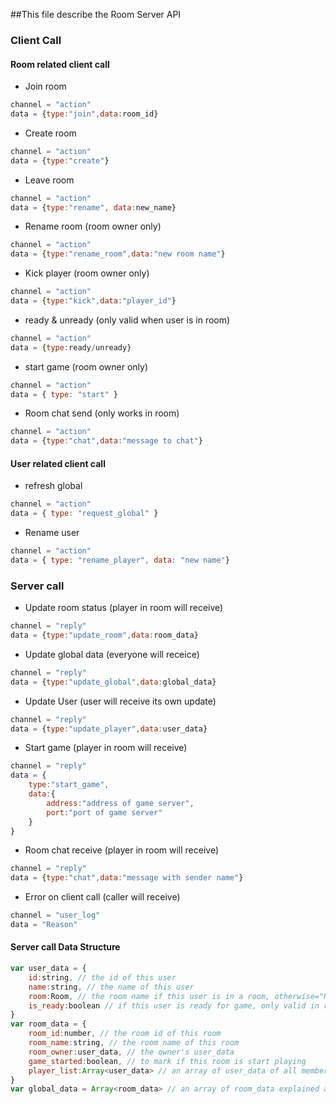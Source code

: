 ##This file describe the Room Server API

### Client Call

#### Room related client call
* Join room
~~~js
channel = "action"
data = {type:"join",data:room_id}
~~~
* Create room
~~~js
channel = "action"
data = {type:"create"}
~~~
* Leave room
~~~js
channel = "action"
data = {type:"rename", data:new_name}
~~~
* Rename room (room owner only)
~~~js
channel = "action"
data = {type:"rename_room",data:"new room name"}
~~~
* Kick player (room owner only)
~~~js
channel = "action"
data = {type:"kick",data:"player_id"}
~~~
* ready & unready (only valid when user is in room)
~~~js
channel = "action"
data = {type:ready/unready}
~~~
* start game (room owner only)
~~~js
channel = "action"
data = { type: "start" }
~~~
* Room chat send (only works in room)
~~~js
channel = "action"
data = {type:"chat",data:"message to chat"}
~~~
#### User related client call

* refresh global
~~~js
channel = "action"
data = { type: "request_global" }
~~~
* Rename user
~~~js
channel = "action"
data = { type: "rename_player", data: "new name"}
~~~

### Server call
* Update room status (player in room will receive)
~~~js
channel = "reply"
data = {type:"update_room",data:room_data}
~~~
* Update global data (everyone will receice)
~~~js
channel = "reply"
data = {type:"update_global",data:global_data}
~~~
* Update User (user will receive its own update)
~~~js
channel = "reply"
data = {type:"update_player",data:user_data}
~~~
* Start game (player in room will receive)
~~~js
channel = "reply"
data = {
    type:"start_game",
    data:{
        address:"address of game server",
        port:"port of game server"
    }
}
~~~
* Room chat receive (player in room will receive)
~~~js
channel = "reply"
data = {type:"chat",data:"message with sender name"}
~~~
* Error on client call (caller will receive)
~~~js
channel = "user_log"
data = "Reason"
~~~

#### Server call Data Structure
~~~js
var user_data = {
    id:string, // the id of this user
    name:string, // the name of this user
    room:Room, // the room name if this user is in a room, otherwise="Not In Room"
    is_ready:boolean // if this user is ready for game, only valid in room
}
var room_data = {
    room_id:number, // the room id of this room
    room_name:string, // the room name of this room
    room_owner:user_data, // the owner's user_data
    game_started:boolean, // to mark if this room is start playing
    player_list:Array<user_data> // an array of user_data of all member in this room
}
var global_data = Array<room_data> // an array of room_data explained above
~~~